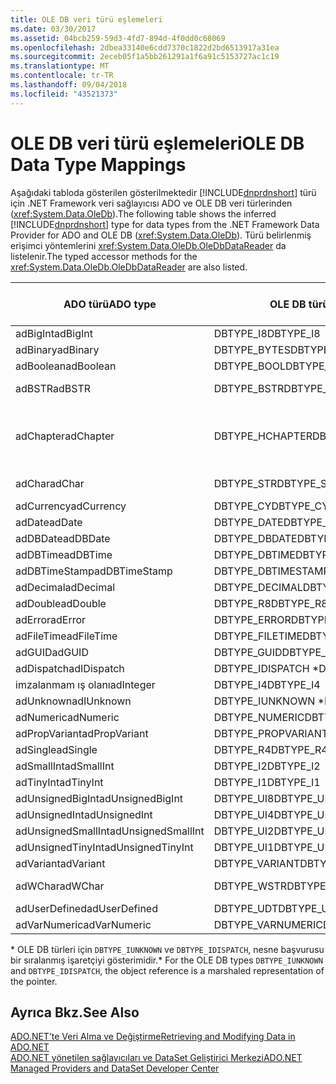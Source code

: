 ```yaml
---
title: OLE DB veri türü eşlemeleri
ms.date: 03/30/2017
ms.assetid: 04bcb259-59d3-4fd7-894d-4f0dd0c68069
ms.openlocfilehash: 2dbea33140e6cdd7370c1822d2bd6513917a31ea
ms.sourcegitcommit: 2eceb05f1a5bb261291a1f6a91c5153727ac1c19
ms.translationtype: MT
ms.contentlocale: tr-TR
ms.lasthandoff: 09/04/2018
ms.locfileid: "43521373"
---
```

# <a name="ole-db-data-type-mappings"></a><span data-ttu-id="1f6f4-102">OLE DB veri türü eşlemeleri</span><span class="sxs-lookup"><span data-stu-id="1f6f4-102">OLE DB Data Type Mappings</span></span>
<span data-ttu-id="1f6f4-103">Aşağıdaki tabloda gösterilen gösterilmektedir [!INCLUDE[dnprdnshort](../../../../includes/dnprdnshort-md.md)] türü için .NET Framework veri sağlayıcısı ADO ve OLE DB veri türlerinden (<xref:System.Data.OleDb>).</span><span class="sxs-lookup"><span data-stu-id="1f6f4-103">The following table shows the inferred [!INCLUDE[dnprdnshort](../../../../includes/dnprdnshort-md.md)] type for data types from the .NET Framework Data Provider for ADO and OLE DB (<xref:System.Data.OleDb>).</span></span> <span data-ttu-id="1f6f4-104">Türü belirlenmiş erişimci yöntemlerini <xref:System.Data.OleDb.OleDbDataReader> da listelenir.</span><span class="sxs-lookup"><span data-stu-id="1f6f4-104">The typed accessor methods for the <xref:System.Data.OleDb.OleDbDataReader> are also listed.</span></span>  
  
|<span data-ttu-id="1f6f4-105">ADO türü</span><span class="sxs-lookup"><span data-stu-id="1f6f4-105">ADO type</span></span>|<span data-ttu-id="1f6f4-106">OLE DB türü</span><span class="sxs-lookup"><span data-stu-id="1f6f4-106">OLE DB type</span></span>|[!INCLUDE[dnprdnshort](../../../../includes/dnprdnshort-md.md)]<span data-ttu-id="1f6f4-107"> Türü</span><span class="sxs-lookup"><span data-stu-id="1f6f4-107"> type</span></span>|[!INCLUDE[dnprdnshort](../../../../includes/dnprdnshort-md.md)]<span data-ttu-id="1f6f4-108"> türü belirlenmiş erişimcisi</span><span class="sxs-lookup"><span data-stu-id="1f6f4-108"> typed accessor</span></span>|  
|--------------|-----------------|----------------------------------------------------------------------|--------------------------------------------------------------------------------|  
|<span data-ttu-id="1f6f4-109">adBigInt</span><span class="sxs-lookup"><span data-stu-id="1f6f4-109">adBigInt</span></span>|<span data-ttu-id="1f6f4-110">DBTYPE_I8</span><span class="sxs-lookup"><span data-stu-id="1f6f4-110">DBTYPE_I8</span></span>|<span data-ttu-id="1f6f4-111">Int64</span><span class="sxs-lookup"><span data-stu-id="1f6f4-111">Int64</span></span>|<span data-ttu-id="1f6f4-112">GetInt64()</span><span class="sxs-lookup"><span data-stu-id="1f6f4-112">GetInt64()</span></span>|  
|<span data-ttu-id="1f6f4-113">adBinary</span><span class="sxs-lookup"><span data-stu-id="1f6f4-113">adBinary</span></span>|<span data-ttu-id="1f6f4-114">DBTYPE_BYTES</span><span class="sxs-lookup"><span data-stu-id="1f6f4-114">DBTYPE_BYTES</span></span>|<span data-ttu-id="1f6f4-115">Bayt]</span><span class="sxs-lookup"><span data-stu-id="1f6f4-115">Byte[]</span></span>|<span data-ttu-id="1f6f4-116">GetBytes()</span><span class="sxs-lookup"><span data-stu-id="1f6f4-116">GetBytes()</span></span>|  
|<span data-ttu-id="1f6f4-117">adBoolean</span><span class="sxs-lookup"><span data-stu-id="1f6f4-117">adBoolean</span></span>|<span data-ttu-id="1f6f4-118">DBTYPE_BOOL</span><span class="sxs-lookup"><span data-stu-id="1f6f4-118">DBTYPE_BOOL</span></span>|<span data-ttu-id="1f6f4-119">Boole değeri</span><span class="sxs-lookup"><span data-stu-id="1f6f4-119">Boolean</span></span>|<span data-ttu-id="1f6f4-120">GetBoolean()</span><span class="sxs-lookup"><span data-stu-id="1f6f4-120">GetBoolean()</span></span>|  
|<span data-ttu-id="1f6f4-121">adBSTR</span><span class="sxs-lookup"><span data-stu-id="1f6f4-121">adBSTR</span></span>|<span data-ttu-id="1f6f4-122">DBTYPE_BSTR</span><span class="sxs-lookup"><span data-stu-id="1f6f4-122">DBTYPE_BSTR</span></span>|<span data-ttu-id="1f6f4-123">Dize</span><span class="sxs-lookup"><span data-stu-id="1f6f4-123">String</span></span>|<span data-ttu-id="1f6f4-124">GetString() yöntemini kullanarak</span><span class="sxs-lookup"><span data-stu-id="1f6f4-124">GetString()</span></span>|  
|<span data-ttu-id="1f6f4-125">adChapter</span><span class="sxs-lookup"><span data-stu-id="1f6f4-125">adChapter</span></span>|<span data-ttu-id="1f6f4-126">DBTYPE_HCHAPTER</span><span class="sxs-lookup"><span data-stu-id="1f6f4-126">DBTYPE_HCHAPTER</span></span>|<span data-ttu-id="1f6f4-127">Aracılığıyla desteklenen `DataReader`.</span><span class="sxs-lookup"><span data-stu-id="1f6f4-127">Supported through the `DataReader`.</span></span> <span data-ttu-id="1f6f4-128">Bkz: [DataReader kullanarak veri alma](../../../../docs/framework/data/adonet/retrieving-data-using-a-datareader.md).</span><span class="sxs-lookup"><span data-stu-id="1f6f4-128">See [Retrieving Data Using a DataReader](../../../../docs/framework/data/adonet/retrieving-data-using-a-datareader.md).</span></span>|<span data-ttu-id="1f6f4-129">GetValue()</span><span class="sxs-lookup"><span data-stu-id="1f6f4-129">GetValue()</span></span>|  
|<span data-ttu-id="1f6f4-130">adChar</span><span class="sxs-lookup"><span data-stu-id="1f6f4-130">adChar</span></span>|<span data-ttu-id="1f6f4-131">DBTYPE_STR</span><span class="sxs-lookup"><span data-stu-id="1f6f4-131">DBTYPE_STR</span></span>|<span data-ttu-id="1f6f4-132">Dize</span><span class="sxs-lookup"><span data-stu-id="1f6f4-132">String</span></span>|<span data-ttu-id="1f6f4-133">GetString() yöntemini kullanarak</span><span class="sxs-lookup"><span data-stu-id="1f6f4-133">GetString()</span></span>|  
|<span data-ttu-id="1f6f4-134">adCurrency</span><span class="sxs-lookup"><span data-stu-id="1f6f4-134">adCurrency</span></span>|<span data-ttu-id="1f6f4-135">DBTYPE_CY</span><span class="sxs-lookup"><span data-stu-id="1f6f4-135">DBTYPE_CY</span></span>|<span data-ttu-id="1f6f4-136">Ondalık</span><span class="sxs-lookup"><span data-stu-id="1f6f4-136">Decimal</span></span>|<span data-ttu-id="1f6f4-137">GetDecimal()</span><span class="sxs-lookup"><span data-stu-id="1f6f4-137">GetDecimal()</span></span>|  
|<span data-ttu-id="1f6f4-138">adDate</span><span class="sxs-lookup"><span data-stu-id="1f6f4-138">adDate</span></span>|<span data-ttu-id="1f6f4-139">DBTYPE_DATE</span><span class="sxs-lookup"><span data-stu-id="1f6f4-139">DBTYPE_DATE</span></span>|<span data-ttu-id="1f6f4-140">DateTime</span><span class="sxs-lookup"><span data-stu-id="1f6f4-140">DateTime</span></span>|<span data-ttu-id="1f6f4-141">GetDateTime()</span><span class="sxs-lookup"><span data-stu-id="1f6f4-141">GetDateTime()</span></span>|  
|<span data-ttu-id="1f6f4-142">adDBDate</span><span class="sxs-lookup"><span data-stu-id="1f6f4-142">adDBDate</span></span>|<span data-ttu-id="1f6f4-143">DBTYPE_DBDATE</span><span class="sxs-lookup"><span data-stu-id="1f6f4-143">DBTYPE_DBDATE</span></span>|<span data-ttu-id="1f6f4-144">DateTime</span><span class="sxs-lookup"><span data-stu-id="1f6f4-144">DateTime</span></span>|<span data-ttu-id="1f6f4-145">GetDateTime()</span><span class="sxs-lookup"><span data-stu-id="1f6f4-145">GetDateTime()</span></span>|  
|<span data-ttu-id="1f6f4-146">adDBTime</span><span class="sxs-lookup"><span data-stu-id="1f6f4-146">adDBTime</span></span>|<span data-ttu-id="1f6f4-147">DBTYPE_DBTIME</span><span class="sxs-lookup"><span data-stu-id="1f6f4-147">DBTYPE_DBTIME</span></span>|<span data-ttu-id="1f6f4-148">DateTime</span><span class="sxs-lookup"><span data-stu-id="1f6f4-148">DateTime</span></span>|<span data-ttu-id="1f6f4-149">GetDateTime()</span><span class="sxs-lookup"><span data-stu-id="1f6f4-149">GetDateTime()</span></span>|  
|<span data-ttu-id="1f6f4-150">adDBTimeStamp</span><span class="sxs-lookup"><span data-stu-id="1f6f4-150">adDBTimeStamp</span></span>|<span data-ttu-id="1f6f4-151">DBTYPE_DBTIMESTAMP</span><span class="sxs-lookup"><span data-stu-id="1f6f4-151">DBTYPE_DBTIMESTAMP</span></span>|<span data-ttu-id="1f6f4-152">DateTime</span><span class="sxs-lookup"><span data-stu-id="1f6f4-152">DateTime</span></span>|<span data-ttu-id="1f6f4-153">GetDateTime()</span><span class="sxs-lookup"><span data-stu-id="1f6f4-153">GetDateTime()</span></span>|  
|<span data-ttu-id="1f6f4-154">adDecimal</span><span class="sxs-lookup"><span data-stu-id="1f6f4-154">adDecimal</span></span>|<span data-ttu-id="1f6f4-155">DBTYPE_DECIMAL</span><span class="sxs-lookup"><span data-stu-id="1f6f4-155">DBTYPE_DECIMAL</span></span>|<span data-ttu-id="1f6f4-156">Ondalık</span><span class="sxs-lookup"><span data-stu-id="1f6f4-156">Decimal</span></span>|<span data-ttu-id="1f6f4-157">GetDecimal()</span><span class="sxs-lookup"><span data-stu-id="1f6f4-157">GetDecimal()</span></span>|  
|<span data-ttu-id="1f6f4-158">adDouble</span><span class="sxs-lookup"><span data-stu-id="1f6f4-158">adDouble</span></span>|<span data-ttu-id="1f6f4-159">DBTYPE_R8</span><span class="sxs-lookup"><span data-stu-id="1f6f4-159">DBTYPE_R8</span></span>|<span data-ttu-id="1f6f4-160">Çift</span><span class="sxs-lookup"><span data-stu-id="1f6f4-160">Double</span></span>|<span data-ttu-id="1f6f4-161">GetDouble()</span><span class="sxs-lookup"><span data-stu-id="1f6f4-161">GetDouble()</span></span>|  
|<span data-ttu-id="1f6f4-162">adError</span><span class="sxs-lookup"><span data-stu-id="1f6f4-162">adError</span></span>|<span data-ttu-id="1f6f4-163">DBTYPE_ERROR</span><span class="sxs-lookup"><span data-stu-id="1f6f4-163">DBTYPE_ERROR</span></span>|<span data-ttu-id="1f6f4-164">ExternalException</span><span class="sxs-lookup"><span data-stu-id="1f6f4-164">ExternalException</span></span>|<span data-ttu-id="1f6f4-165">GetValue()</span><span class="sxs-lookup"><span data-stu-id="1f6f4-165">GetValue()</span></span>|  
|<span data-ttu-id="1f6f4-166">adFileTime</span><span class="sxs-lookup"><span data-stu-id="1f6f4-166">adFileTime</span></span>|<span data-ttu-id="1f6f4-167">DBTYPE_FILETIME</span><span class="sxs-lookup"><span data-stu-id="1f6f4-167">DBTYPE_FILETIME</span></span>|<span data-ttu-id="1f6f4-168">DateTime</span><span class="sxs-lookup"><span data-stu-id="1f6f4-168">DateTime</span></span>|<span data-ttu-id="1f6f4-169">GetDateTime()</span><span class="sxs-lookup"><span data-stu-id="1f6f4-169">GetDateTime()</span></span>|  
|<span data-ttu-id="1f6f4-170">adGUID</span><span class="sxs-lookup"><span data-stu-id="1f6f4-170">adGUID</span></span>|<span data-ttu-id="1f6f4-171">DBTYPE_GUID</span><span class="sxs-lookup"><span data-stu-id="1f6f4-171">DBTYPE_GUID</span></span>|<span data-ttu-id="1f6f4-172">Guid</span><span class="sxs-lookup"><span data-stu-id="1f6f4-172">Guid</span></span>|<span data-ttu-id="1f6f4-173">GetGuid()</span><span class="sxs-lookup"><span data-stu-id="1f6f4-173">GetGuid()</span></span>|  
|<span data-ttu-id="1f6f4-174">adDispatch</span><span class="sxs-lookup"><span data-stu-id="1f6f4-174">adIDispatch</span></span>|<span data-ttu-id="1f6f4-175">DBTYPE_IDISPATCH \*</span><span class="sxs-lookup"><span data-stu-id="1f6f4-175">DBTYPE_IDISPATCH \*</span></span>|<span data-ttu-id="1f6f4-176">Nesne</span><span class="sxs-lookup"><span data-stu-id="1f6f4-176">Object</span></span>|<span data-ttu-id="1f6f4-177">GetValue()</span><span class="sxs-lookup"><span data-stu-id="1f6f4-177">GetValue()</span></span>|  
|<span data-ttu-id="1f6f4-178">imzalanmam ış olanı</span><span class="sxs-lookup"><span data-stu-id="1f6f4-178">adInteger</span></span>|<span data-ttu-id="1f6f4-179">DBTYPE_I4</span><span class="sxs-lookup"><span data-stu-id="1f6f4-179">DBTYPE_I4</span></span>|<span data-ttu-id="1f6f4-180">Int32</span><span class="sxs-lookup"><span data-stu-id="1f6f4-180">Int32</span></span>|<span data-ttu-id="1f6f4-181">GetInt32()</span><span class="sxs-lookup"><span data-stu-id="1f6f4-181">GetInt32()</span></span>|  
|<span data-ttu-id="1f6f4-182">adUnknown</span><span class="sxs-lookup"><span data-stu-id="1f6f4-182">adIUnknown</span></span>|<span data-ttu-id="1f6f4-183">DBTYPE_IUNKNOWN \*</span><span class="sxs-lookup"><span data-stu-id="1f6f4-183">DBTYPE_IUNKNOWN \*</span></span>|<span data-ttu-id="1f6f4-184">Nesne</span><span class="sxs-lookup"><span data-stu-id="1f6f4-184">Object</span></span>|<span data-ttu-id="1f6f4-185">GetValue()</span><span class="sxs-lookup"><span data-stu-id="1f6f4-185">GetValue()</span></span>|  
|<span data-ttu-id="1f6f4-186">adNumeric</span><span class="sxs-lookup"><span data-stu-id="1f6f4-186">adNumeric</span></span>|<span data-ttu-id="1f6f4-187">DBTYPE_NUMERIC</span><span class="sxs-lookup"><span data-stu-id="1f6f4-187">DBTYPE_NUMERIC</span></span>|<span data-ttu-id="1f6f4-188">Ondalık</span><span class="sxs-lookup"><span data-stu-id="1f6f4-188">Decimal</span></span>|<span data-ttu-id="1f6f4-189">GetDecimal()</span><span class="sxs-lookup"><span data-stu-id="1f6f4-189">GetDecimal()</span></span>|  
|<span data-ttu-id="1f6f4-190">adPropVariant</span><span class="sxs-lookup"><span data-stu-id="1f6f4-190">adPropVariant</span></span>|<span data-ttu-id="1f6f4-191">DBTYPE_PROPVARIANT</span><span class="sxs-lookup"><span data-stu-id="1f6f4-191">DBTYPE_PROPVARIANT</span></span>|<span data-ttu-id="1f6f4-192">Nesne</span><span class="sxs-lookup"><span data-stu-id="1f6f4-192">Object</span></span>|<span data-ttu-id="1f6f4-193">GetValue()</span><span class="sxs-lookup"><span data-stu-id="1f6f4-193">GetValue()</span></span>|  
|<span data-ttu-id="1f6f4-194">adSingle</span><span class="sxs-lookup"><span data-stu-id="1f6f4-194">adSingle</span></span>|<span data-ttu-id="1f6f4-195">DBTYPE_R4</span><span class="sxs-lookup"><span data-stu-id="1f6f4-195">DBTYPE_R4</span></span>|<span data-ttu-id="1f6f4-196">Tek</span><span class="sxs-lookup"><span data-stu-id="1f6f4-196">Single</span></span>|<span data-ttu-id="1f6f4-197">GetFloat()</span><span class="sxs-lookup"><span data-stu-id="1f6f4-197">GetFloat()</span></span>|  
|<span data-ttu-id="1f6f4-198">adSmallInt</span><span class="sxs-lookup"><span data-stu-id="1f6f4-198">adSmallInt</span></span>|<span data-ttu-id="1f6f4-199">DBTYPE_I2</span><span class="sxs-lookup"><span data-stu-id="1f6f4-199">DBTYPE_I2</span></span>|<span data-ttu-id="1f6f4-200">Int16</span><span class="sxs-lookup"><span data-stu-id="1f6f4-200">Int16</span></span>|<span data-ttu-id="1f6f4-201">GetInt16()</span><span class="sxs-lookup"><span data-stu-id="1f6f4-201">GetInt16()</span></span>|  
|<span data-ttu-id="1f6f4-202">adTinyInt</span><span class="sxs-lookup"><span data-stu-id="1f6f4-202">adTinyInt</span></span>|<span data-ttu-id="1f6f4-203">DBTYPE_I1</span><span class="sxs-lookup"><span data-stu-id="1f6f4-203">DBTYPE_I1</span></span>|<span data-ttu-id="1f6f4-204">Bayt</span><span class="sxs-lookup"><span data-stu-id="1f6f4-204">Byte</span></span>|<span data-ttu-id="1f6f4-205">GetByte()</span><span class="sxs-lookup"><span data-stu-id="1f6f4-205">GetByte()</span></span>|  
|<span data-ttu-id="1f6f4-206">adUnsignedBigInt</span><span class="sxs-lookup"><span data-stu-id="1f6f4-206">adUnsignedBigInt</span></span>|<span data-ttu-id="1f6f4-207">DBTYPE_UI8</span><span class="sxs-lookup"><span data-stu-id="1f6f4-207">DBTYPE_UI8</span></span>|<span data-ttu-id="1f6f4-208">UInt64</span><span class="sxs-lookup"><span data-stu-id="1f6f4-208">UInt64</span></span>|<span data-ttu-id="1f6f4-209">GetValue()</span><span class="sxs-lookup"><span data-stu-id="1f6f4-209">GetValue()</span></span>|  
|<span data-ttu-id="1f6f4-210">adUnsignedInt</span><span class="sxs-lookup"><span data-stu-id="1f6f4-210">adUnsignedInt</span></span>|<span data-ttu-id="1f6f4-211">DBTYPE_UI4</span><span class="sxs-lookup"><span data-stu-id="1f6f4-211">DBTYPE_UI4</span></span>|<span data-ttu-id="1f6f4-212">UInt32</span><span class="sxs-lookup"><span data-stu-id="1f6f4-212">UInt32</span></span>|<span data-ttu-id="1f6f4-213">GetValue()</span><span class="sxs-lookup"><span data-stu-id="1f6f4-213">GetValue()</span></span>|  
|<span data-ttu-id="1f6f4-214">adUnsignedSmallInt</span><span class="sxs-lookup"><span data-stu-id="1f6f4-214">adUnsignedSmallInt</span></span>|<span data-ttu-id="1f6f4-215">DBTYPE_UI2</span><span class="sxs-lookup"><span data-stu-id="1f6f4-215">DBTYPE_UI2</span></span>|<span data-ttu-id="1f6f4-216">UInt16</span><span class="sxs-lookup"><span data-stu-id="1f6f4-216">UInt16</span></span>|<span data-ttu-id="1f6f4-217">GetValue()</span><span class="sxs-lookup"><span data-stu-id="1f6f4-217">GetValue()</span></span>|  
|<span data-ttu-id="1f6f4-218">adUnsignedTinyInt</span><span class="sxs-lookup"><span data-stu-id="1f6f4-218">adUnsignedTinyInt</span></span>|<span data-ttu-id="1f6f4-219">DBTYPE_UI1</span><span class="sxs-lookup"><span data-stu-id="1f6f4-219">DBTYPE_UI1</span></span>|<span data-ttu-id="1f6f4-220">Bayt</span><span class="sxs-lookup"><span data-stu-id="1f6f4-220">Byte</span></span>|<span data-ttu-id="1f6f4-221">GetByte()</span><span class="sxs-lookup"><span data-stu-id="1f6f4-221">GetByte()</span></span>|  
|<span data-ttu-id="1f6f4-222">adVariant</span><span class="sxs-lookup"><span data-stu-id="1f6f4-222">adVariant</span></span>|<span data-ttu-id="1f6f4-223">DBTYPE_VARIANT</span><span class="sxs-lookup"><span data-stu-id="1f6f4-223">DBTYPE_VARIANT</span></span>|<span data-ttu-id="1f6f4-224">Nesne</span><span class="sxs-lookup"><span data-stu-id="1f6f4-224">Object</span></span>|<span data-ttu-id="1f6f4-225">GetValue()</span><span class="sxs-lookup"><span data-stu-id="1f6f4-225">GetValue()</span></span>|  
|<span data-ttu-id="1f6f4-226">adWChar</span><span class="sxs-lookup"><span data-stu-id="1f6f4-226">adWChar</span></span>|<span data-ttu-id="1f6f4-227">DBTYPE_WSTR</span><span class="sxs-lookup"><span data-stu-id="1f6f4-227">DBTYPE_WSTR</span></span>|<span data-ttu-id="1f6f4-228">Dize</span><span class="sxs-lookup"><span data-stu-id="1f6f4-228">String</span></span>|<span data-ttu-id="1f6f4-229">GetString() yöntemini kullanarak</span><span class="sxs-lookup"><span data-stu-id="1f6f4-229">GetString()</span></span>|  
|<span data-ttu-id="1f6f4-230">adUserDefined</span><span class="sxs-lookup"><span data-stu-id="1f6f4-230">adUserDefined</span></span>|<span data-ttu-id="1f6f4-231">DBTYPE_UDT</span><span class="sxs-lookup"><span data-stu-id="1f6f4-231">DBTYPE_UDT</span></span>|<span data-ttu-id="1f6f4-232">Desteklenmiyor</span><span class="sxs-lookup"><span data-stu-id="1f6f4-232">not supported</span></span>||  
|<span data-ttu-id="1f6f4-233">adVarNumeric</span><span class="sxs-lookup"><span data-stu-id="1f6f4-233">adVarNumeric</span></span>|<span data-ttu-id="1f6f4-234">DBTYPE_VARNUMERIC</span><span class="sxs-lookup"><span data-stu-id="1f6f4-234">DBTYPE_VARNUMERIC</span></span>|<span data-ttu-id="1f6f4-235">Desteklenmiyor</span><span class="sxs-lookup"><span data-stu-id="1f6f4-235">not supported</span></span>||  
  
 <span data-ttu-id="1f6f4-236">\* OLE DB türleri için `DBTYPE_IUNKNOWN` ve `DBTYPE_IDISPATCH`, nesne başvurusu bir sıralanmış işaretçiyi gösterimidir.</span><span class="sxs-lookup"><span data-stu-id="1f6f4-236">\* For the OLE DB types `DBTYPE_IUNKNOWN` and `DBTYPE_IDISPATCH`, the object reference is a marshaled representation of the pointer.</span></span>  
  
## <a name="see-also"></a><span data-ttu-id="1f6f4-237">Ayrıca Bkz.</span><span class="sxs-lookup"><span data-stu-id="1f6f4-237">See Also</span></span>  
 [<span data-ttu-id="1f6f4-238">ADO.NET’te Veri Alma ve Değiştirme</span><span class="sxs-lookup"><span data-stu-id="1f6f4-238">Retrieving and Modifying Data in ADO.NET</span></span>](../../../../docs/framework/data/adonet/retrieving-and-modifying-data.md)  
 [<span data-ttu-id="1f6f4-239">ADO.NET yönetilen sağlayıcıları ve DataSet Geliştirici Merkezi</span><span class="sxs-lookup"><span data-stu-id="1f6f4-239">ADO.NET Managed Providers and DataSet Developer Center</span></span>](https://go.microsoft.com/fwlink/?LinkId=217917)
